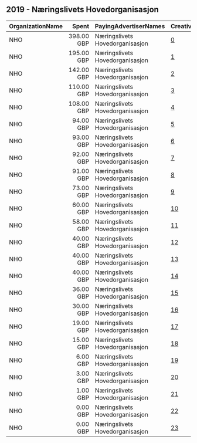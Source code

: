 ## 2019 - Næringslivets Hovedorganisasjon 
|OrganizationName|Spent|PayingAdvertiserNames|CreativeUrls|Impressions|Genders|AgeBrackets|CountryCodes|BillingAddresses|CandidateBallotInformation|
|:---|---:|:---|:---|---:|:---|:---|:---|:---|:---|
|NHO|398.00 GBP|Næringslivets Hovedorganisasjon|[0](https://www.snap.com/political-ads/asset/02df9a644adfaf658aca7abc2c474c30b96c73e303e99d814acd5f1dfaa40790?mediaType=mp4)|189,962|FEMALE|18-30|norway|"Postboks 5250, Majorstuen,Oslo,0303,NO"||
|NHO|195.00 GBP|Næringslivets Hovedorganisasjon|[1](https://www.snap.com/political-ads/asset/efbbff705d8826c0dd45a09f25841f9fb3d1617fe8bd066cdc252247becf90c4?mediaType=mp4)|89,122|FEMALE|18-30|norway|"Postboks 5250, Majorstuen,Oslo,0303,NO"||
|NHO|142.00 GBP|Næringslivets Hovedorganisasjon|[2](https://www.snap.com/political-ads/asset/bb7cc3a1d5a6d5e87d66dfb5927cae987055a6954afbe87c732c43efd7b7bb63?mediaType=mp4)|68,914|FEMALE|18-30|norway|"Postboks 5250, Majorstuen,Oslo,0303,NO"||
|NHO|110.00 GBP|Næringslivets Hovedorganisasjon|[3](https://www.snap.com/political-ads/asset/2a16b40d8f9f9bb921abaada614a512e368061324b447d8ea91d4a88b8167c53?mediaType=mp4)|49,755|FEMALE|18-30|norway|"Postboks 5250, Majorstuen,Oslo,0303,NO"||
|NHO|108.00 GBP|Næringslivets Hovedorganisasjon|[4](https://www.snap.com/political-ads/asset/2ead29c46ba043c90bb56653056ef69d4d579cd5513e977723978cc5bb961ece?mediaType=mp4)|53,434|FEMALE|18-30|norway|"Postboks 5250, Majorstuen,Oslo,0303,NO"||
|NHO|94.00 GBP|Næringslivets Hovedorganisasjon|[5](https://www.snap.com/political-ads/asset/88a65e82669d757dfd51619e50e19ccda2a66bdbd753a4a3170134cb0b77d30e?mediaType=mp4)|50,392|FEMALE|18-30|norway|"Postboks 5250, Majorstuen,Oslo,0303,NO"||
|NHO|93.00 GBP|Næringslivets Hovedorganisasjon|[6](https://www.snap.com/political-ads/asset/13d9739cae53e4280c73f1e7bd1d71b269f14bf28b2f16e90867498122f0e7c2?mediaType=mp4)|85,718|FEMALE|25-|norway|"Postboks 5250, Majorstuen,Oslo,0303,NO"||
|NHO|92.00 GBP|Næringslivets Hovedorganisasjon|[7](https://www.snap.com/political-ads/asset/d37d539d02b161bfd0858aa63f47be77e249c48d626d8a4e1a5ac512f552da76?mediaType=mp4)|44,425|FEMALE|18-30|norway|"Postboks 5250, Majorstuen,Oslo,0303,NO"||
|NHO|91.00 GBP|Næringslivets Hovedorganisasjon|[8](https://www.snap.com/political-ads/asset/8552c9eee9084cb9b290aba6dbad2dcd15420f07161fc39e15d722bd0d35d9cd?mediaType=mp4)|47,818|FEMALE|18-30|norway|"Postboks 5250, Majorstuen,Oslo,0303,NO"||
|NHO|73.00 GBP|Næringslivets Hovedorganisasjon|[9](https://www.snap.com/political-ads/asset/2ead29c46ba043c90bb56653056ef69d4d579cd5513e977723978cc5bb961ece?mediaType=mp4)|33,765|FEMALE|18-30|norway|"Postboks 5250, Majorstuen,Oslo,0303,NO"||
|NHO|60.00 GBP|Næringslivets Hovedorganisasjon|[10](https://www.snap.com/political-ads/asset/13d9739cae53e4280c73f1e7bd1d71b269f14bf28b2f16e90867498122f0e7c2?mediaType=mp4)|55,777|FEMALE|25-|norway|"Postboks 5250, Majorstuen,Oslo,0303,NO"||
|NHO|58.00 GBP|Næringslivets Hovedorganisasjon|[11](https://www.snap.com/political-ads/asset/ee68f75f6248f47e8923f6cd0000e040a8d9ca4b073bfa2f784f835f09af11cc?mediaType=mp4)|26,404|FEMALE|18-30|norway|"Postboks 5250, Majorstuen,Oslo,0303,NO"||
|NHO|40.00 GBP|Næringslivets Hovedorganisasjon|[12](https://www.snap.com/political-ads/asset/4d13b5a66b05720a3573570b47affb99b34db0003bfcfe89923e190bf02527bd?mediaType=mp4)|20,339|FEMALE|18-30|norway|"Postboks 5250, Majorstuen,Oslo,0303,NO"||
|NHO|40.00 GBP|Næringslivets Hovedorganisasjon|[13](https://www.snap.com/political-ads/asset/6c36f0c547c73dbfb2639b3efda10d66c1ee3dee6a8c5d173957570e7250fcc8?mediaType=mp4)|21,210|FEMALE|18-30|norway|"Postboks 5250, Majorstuen,Oslo,0303,NO"||
|NHO|40.00 GBP|Næringslivets Hovedorganisasjon|[14](https://www.snap.com/political-ads/asset/cabaa6b48634cffa0a749ebd48809f5620edb4b84dd072811f40d63486df6316?mediaType=mp4)|21,270|FEMALE|18-30|norway|"Postboks 5250, Majorstuen,Oslo,0303,NO"||
|NHO|36.00 GBP|Næringslivets Hovedorganisasjon|[15](https://www.snap.com/political-ads/asset/032b06f9a4bece5b6b42e5eec343bb1dbe59bd4a57d1547ce7188e7d2de7f5db?mediaType=mp4)|17,223|FEMALE|18-30|norway|"Postboks 5250, Majorstuen,Oslo,0303,NO"||
|NHO|30.00 GBP|Næringslivets Hovedorganisasjon|[16](https://www.snap.com/political-ads/asset/8552c9eee9084cb9b290aba6dbad2dcd15420f07161fc39e15d722bd0d35d9cd?mediaType=mp4)|13,992|FEMALE|18-30|norway|"Postboks 5250, Majorstuen,Oslo,0303,NO"||
|NHO|19.00 GBP|Næringslivets Hovedorganisasjon|[17](https://www.snap.com/political-ads/asset/7c1a8070c6b6dbe46538c7af5483b96bea4757c28f354080d51767f70f836d93?mediaType=mp4)|9,462|FEMALE|18-30|norway|"Postboks 5250, Majorstuen,Oslo,0303,NO"||
|NHO|15.00 GBP|Næringslivets Hovedorganisasjon|[18](https://www.snap.com/political-ads/asset/87c87c4bcf9e93881271075ae263ba5f173b13eaebc6dda567afa89b06fa8877?mediaType=mp4)|8,028|FEMALE|18-30|norway|"Postboks 5250, Majorstuen,Oslo,0303,NO"||
|NHO|6.00 GBP|Næringslivets Hovedorganisasjon|[19](https://www.snap.com/political-ads/asset/2a16b40d8f9f9bb921abaada614a512e368061324b447d8ea91d4a88b8167c53?mediaType=mp4)|3,197|FEMALE|18-30|norway|"Postboks 5250, Majorstuen,Oslo,0303,NO"||
|NHO|3.00 GBP|Næringslivets Hovedorganisasjon|[20](https://www.snap.com/political-ads/asset/a59e541c93e7470a87999705c0b9c41385cd55bc146d60e5cf9ec6d1d1f0c55f?mediaType=mp4)|3,347|FEMALE|16-|norway|"Postboks 5250, Majorstuen,Oslo,0303,NO"||
|NHO|1.00 GBP|Næringslivets Hovedorganisasjon|[21](https://www.snap.com/political-ads/asset/679bc1e3050a2fbea278b2a19ee9d29fe66cb6c5827d4a70db54182825ee3d4f?mediaType=mp4)|1,431|FEMALE|16-|norway|"Postboks 5250, Majorstuen,Oslo,0303,NO"||
|NHO|0.00 GBP|Næringslivets Hovedorganisasjon|[22](https://www.snap.com/political-ads/asset/dab0333a5d81b19e9168fbf950e899cdb7515eaff609a470fc52d7bc4a9e6a7b?mediaType=mp4)|633|FEMALE|16-|norway|"Postboks 5250, Majorstuen,Oslo,0303,NO"||
|NHO|0.00 GBP|Næringslivets Hovedorganisasjon|[23](https://www.snap.com/political-ads/asset/0f4b862f02098c52ff99f76f3c326505408fad49783f5e8082a90f30a497b1b7?mediaType=mp4)|411|FEMALE|16-|norway|"Postboks 5250, Majorstuen,Oslo,0303,NO"||
